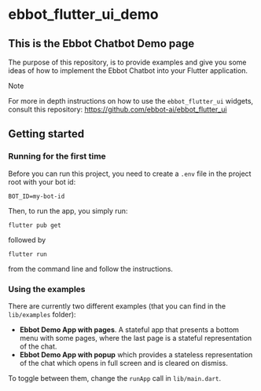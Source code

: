 # ebbot_flutter_ui_demo

## This is the Ebbot Chatbot Demo page

The purpose of this repository, is to provide examples and give you some ideas of how to implement the Ebbot Chatbot into your Flutter application.

> [!NOTE]
> For more in depth instructions on how to use the `ebbot_flutter_ui` widgets, consult this repository: https://github.com/ebbot-ai/ebbot_flutter_ui

## Getting started

### Running for the first time
Before you can run this project, you need to create a `.env` file in the project root with your bot id:
```
BOT_ID=my-bot-id
```

Then, to run the app, you simply run:
```
flutter pub get
```
followed by
```
flutter run
```
from the command line and follow the instructions.

### Using the examples
There are currently two different examples (that you can find in the `lib/examples` folder):
- **Ebbot Demo App with pages**. A stateful app that presents a bottom menu with some pages, where the last page is a stateful representation of the chat. 
- **Ebbot Demo App with popup** which provides a stateless representation of the chat which opens in full screen and is cleared on dismiss.
  
 To toggle between them, change the `runApp` call in `lib/main.dart`.
